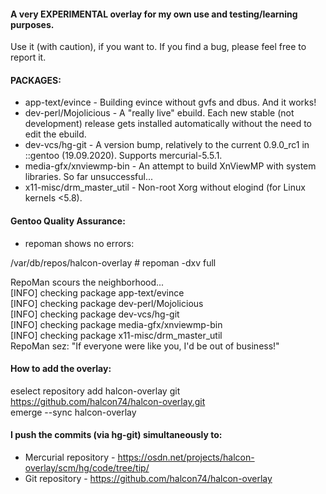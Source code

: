 #### A very EXPERIMENTAL overlay for my own use and testing/learning purposes.

Use it (with caution), if you want to.
If you find a bug, please feel free to report it.

#### PACKAGES:

* app-text/evince - Building evince without gvfs and dbus. And it works!
* dev-perl/Mojolicious - A "really live" ebuild. Each new stable (not development) release gets installed automatically without the need to edit the ebuild.
* dev-vcs/hg-git - A version bump, relatively to the current 0.9.0_rc1 in ::gentoo (19.09.2020). Supports mercurial-5.5.1.
* media-gfx/xnviewmp-bin - An attempt to build XnViewMP with system libraries. So far unsuccessful...
* x11-misc/drm_master_util - Non-root Xorg without elogind (for Linux kernels <5.8).

#### Gentoo Quality Assurance:

* repoman shows no errors: 
  
/var/db/repos/halcon-overlay # repoman -dxv full  
  
RepoMan scours the neighborhood...  
[INFO] checking package app-text/evince  
[INFO] checking package dev-perl/Mojolicious  
[INFO] checking package dev-vcs/hg-git  
[INFO] checking package media-gfx/xnviewmp-bin  
[INFO] checking package x11-misc/drm_master_util  
RepoMan sez: "If everyone were like you, I'd be out of business!"  

#### How to add the overlay:
  
eselect repository add halcon-overlay git https://github.com/halcon74/halcon-overlay.git  
emerge --sync halcon-overlay  

#### I push the commits (via hg-git) simultaneously to:

* Mercurial repository - https://osdn.net/projects/halcon-overlay/scm/hg/code/tree/tip/
* Git repository - https://github.com/halcon74/halcon-overlay
